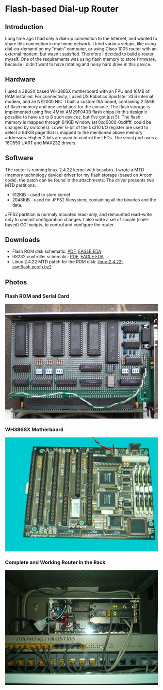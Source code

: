 # Flash-based Dial-up Router

## Introduction

Long time ago I had only a dial-up connection to the Internet, and wanted to share this connection in my home network. I tried various setups, like using dial-on-demand on my "main" computer, or using Cisco 1005 router with an external modem, but wasn't satisfied. Therefore I decided to build a router myself. One of the requirements was using flash memory to store firmware, because I didn't want to have rotating and noisy hard drive in this device.

## Hardware

I used a 386SX based WH386SX motherboard with an FPU and 16MB of RAM installed. For connectivity, I used US Robotics Sportster 33.6 internal modem, and an NE2000 NIC.
I built a custom ISA board, containing 2.5MiB of flash memory and one serial port for the console.
The flash storage is implemented using five 4Mbit AM29F040B flash chips (in this design it possible to have up to 8 such devices, but I've got just 5). The flash memory is mapped through 64KiB window (at 0xd0000-0xdffff, could be changed by switches). Lower 6-bit of the 0x310 I/O register are used to select a 64KiB page that is mapped to the mentioned above memory addresses. Higher 2 bits are used to control the LEDs.
The serial port uses a 16C550 UART and MAX232 drivers.

## Software 

The router is running linux-2.4.22 kernel with busybox. I wrote a MTD (memory technology device) driver for my flash storage (based on Arcom code), the patch can be found in the attachments. The driver presents two MTD partitions:

* 512KiB - used to store kernel
* 2048KiB - used for JFFS2 filesystem, containing all the binaries and the data.

JFFS2 partition is normaly mounted read-only, and remounted read-write only to commit configuration changes.
I also write a set of simple (shell-based) CGI scripts, to control and configure the router.

## Downloads

* Flash ROM disk schematic: [PDF](flash.pdf), [EAGLE EDA](flash.sch)
* RS232 controller schematic: [PDF](rs232isa.pdf), [EAGLE EDA](rs232isa.sch)
* Linux 2.4.22 MTD patch for the ROM disk: [linux-2.4.22-asmflash.patch.bz2](linux-2.4.22-asmflash.patch.bz2)

## Photos

### Flash ROM and Serial Card
![Flash ROM and serial card](flash_rs232_card.jpg)

### WH386SX Motherboard
![WH386SX motherboard](WH386SX_motherboard.jpg)

### Complete and Working Router in the Rack
![Complete and working router in the rack](router_in_rack.jpg)
